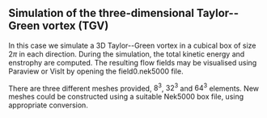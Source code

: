 ## Simulation of the three-dimensional Taylor--Green vortex (TGV)

In this case we simulate a 3D Taylor--Green vortex in a cubical box of size $2\pi$ in each direction. During the simulation, the total kinetic energy and enstrophy are computed. The resulting flow fields may be visualised using Paraview or VisIt by opening the field0.nek5000 file.

There are three different meshes provided, $8^3$, $32^3$ and $64^3$ elements. New meshes could be constructed using a suitable Nek5000 box file, using appropriate conversion.